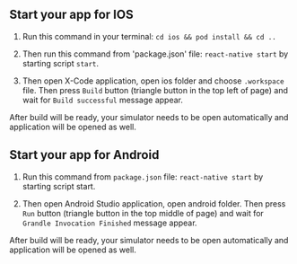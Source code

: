 Start your app for IOS
-------------

1.  Run this command in your terminal:
`cd ios && pod install && cd ..`

2. Then run this command from 'package.json' file:
`react-native start`
by starting script `start`.

3. Then open X-Code application, open ios folder and choose `.workspace` file.
Then press `Build` button (triangle button in the top left of page) and wait for 
`Build successful` message appear.

After build will be ready, your simulator needs to be open automatically and application will be opened as well.
    
Start your app for Android
-------------

1. Run this command from `package.json` file:
`react-native start`
by starting script start.

2. Then open Android Studio application, open android folder.
Then press `Run` button (triangle button in the top middle of page) and wait for 
`Grandle Invocation Finished` message appear.

After build will be ready, your simulator needs to be open automatically and application will be opened as well.
    
